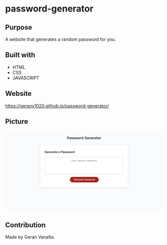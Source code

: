 # password-generator

## Purpose
A website that generates a random password for you.

## Built with
* HTML
* CSS
* JAVASCRIPT

## Website 
https://geranv1020.github.io/password-generator/

## Picture
![Image](./develop/images/password-site.png)

## Contribution
Made by Geran Vanatta
